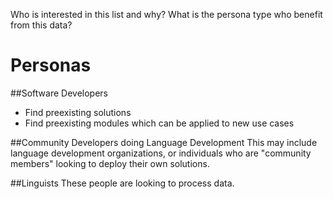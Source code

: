 Who is interested in this list and why? What is the persona type who benefit from this data?

# Personas

##Software Developers
* Find preexisting solutions
* Find preexisting modules which can be applied to new use cases

##Community Developers doing Language Development
This may include language development organizations, or individuals who are "community members" looking to deploy their own solutions.

##Linguists
These people are looking to process data.
